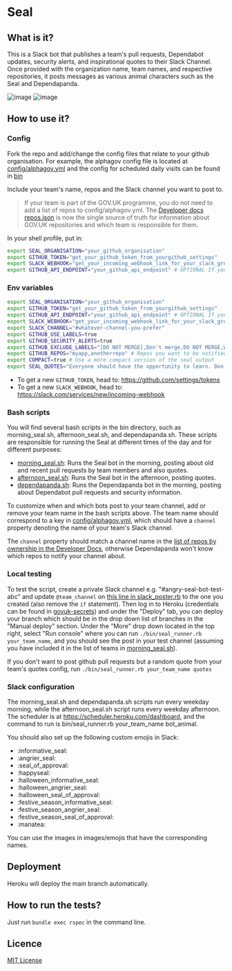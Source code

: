 # Seal

## What is it?

This is a Slack bot that publishes a team's pull requests, Dependabot updates, security alerts, and inspirational quotes to their Slack Channel. Once provided with the organization name, team names, and respective repositories, it posts messages as various animal characters such as the Seal and Dependapanda.

![image](https://github.com/alphagov/seal/blob/main/images/readme/informative.png)
![image](https://github.com/alphagov/seal/blob/main/images/readme/angry.png)

## How to use it?

### Config

Fork the repo and add/change the config files that relate to your github organisation. For example, the alphagov config file is located at [config/alphagov.yml](config/alphagov.yml) and the config for scheduled daily visits can be found in [bin](bin)

Include your team's name, repos and the Slack channel you want to post to.

> If your team is part of the GOV.UK programme, you do not need to add a list of repos to config/alphagov.yml.
> The [Developer docs repos.json](https://docs.publishing.service.gov.uk/repos.json) is now the single source of truth for information about GOV.UK repositories and which team is responsible for them.

In your shell profile, put in:

```sh
export SEAL_ORGANISATION="your_github_organisation"
export GITHUB_TOKEN="get_your_github_token_from_yourgithub_settings"
export SLACK_WEBHOOK="get_your_incoming_webhook_link_for_your_slack_group_channel"
export GITHUB_API_ENDPOINT="your_github_api_endpoint" # OPTIONAL If you are using a Github Enterprise instance
```

### Env variables

```sh
export SEAL_ORGANISATION="your_github_organisation"
export GITHUB_TOKEN="get_your_github_token_from_yourgithub_settings"
export GITHUB_API_ENDPOINT="your_github_api_endpoint" # OPTIONAL If you are using a Github Enterprise instance
export SLACK_WEBHOOK="get_your_incoming_webhook_link_for_your_slack_group_channel"
export SLACK_CHANNEL="#whatever-channel-you-prefer"
export GITHUB_USE_LABELS=true
export GITHUB_SECURITY_ALERTS=true
export GITHUB_EXCLUDE_LABELS="[DO NOT MERGE],Don't merge,DO NOT MERGE,Waiting on factcheck,wip"
export GITHUB_REPOS="myapp,anotherrepo" # Repos you want to be notified about
export COMPACT=true # Use a more compact version of the seal output
export SEAL_QUOTES="Everyone should have the opportunity to learn. Don't be afraid to pick up stories on things you don't understand and ask for help with them.,Try to pair when possible."
```

- To get a new `GITHUB_TOKEN`, head to: https://github.com/settings/tokens
- To get a new `SLACK_WEBHOOK`, head to: https://slack.com/services/new/incoming-webhook

### Bash scripts

You will find several bash scripts in the bin directory, such as morning_seal.sh, afternoon_seal.sh, and dependapanda.sh. These scripts are responsible for running the Seal at different times of the day and for different purposes:

- [morning_seal.sh](https://github.com/alphagov/seal/blob/main/bin/morning_seal.sh): Runs the Seal bot in the morning, posting about old and recent pull requests by team members and also quotes.
- [afternoon_seal.sh](https://github.com/alphagov/seal/blob/main/bin/afternoon_seal.sh): Runs the Seal bot in the afternoon, posting quotes.
- [dependapanda.sh](https://github.com/alphagov/seal/blob/main/bin/dependapanda.sh): Runs the Dependapanda bot in the morning, posting about Dependabot pull requests and security information.

To customize when and which bots post to your team channel, add or remove your team name in the bash scripts above. The team name should correspond to a key in [config/alphagov.yml](https://github.com/alphagov/seal/blob/main/config/alphagov.yml), which should have a `channel` property denoting the name of your team's Slack channel.

The `channel` property should match a channel name in the [list of repos by ownership in the Developer Docs](https://docs.publishing.service.gov.uk/repos.html#repos-by-team), otherwise Dependapanda won't know which repos to notify your channel about.

### Local testing

To test the script, create a private Slack channel e.g. "#angry-seal-bot-test-abc" and update `@team_channel` on [this line in slack_poster.rb](https://github.com/alphagov/seal/blob/main/lib/slack_poster.rb#L120) to the one you created (also remove the `if` statement).
Then log in to Heroku (credentials can be found in [govuk-secrets](https://github.com/alphagov/govuk-secrets)) and under the "Deploy" tab, you can deploy your branch which should be in the drop down list of branches in the "Manual deploy" section. Under the "More" drop down located in the top right, select "Run console" where you can run `./bin/seal_runner.rb your_team_name`, and you should see the post in your test channel (assuming you have included it in the list of teams in [morning_seal.sh](https://github.com/alphagov/seal/blob/main/bin/morning_seal.sh)).

If you don't want to post github pull requests but a random quote from your team's quotes config, run `./bin/seal_runner.rb your_team_name quotes`

### Slack configuration

The morning_seal.sh and dependapanda.sh scripts run every weekday morning, while the afternoon_seal.sh script runs every weekday afternoon. The scheduler is at https://scheduler.heroku.com/dashboard, and the command to run is bin/seal_runner.rb your_team_name bot_animal.

You should also set up the following custom emojis in Slack:

- :informative_seal:
- :angrier_seal:
- :seal_of_approval:
- :happyseal:
- :halloween_informative_seal:
- :halloween_angrier_seal:
- :halloween_seal_of_approval:
- :festive_season_informative_seal:
- :festive_season_angrier_seal:
- :festive_season_seal_of_approval:
- :manatea:

You can use the images in images/emojis that have the corresponding names.

## Deployment

Heroku will deploy the main branch automatically.

## How to run the tests?

Just run `bundle exec rspec` in the command line.

## Licence

[MIT License](LICENCE)